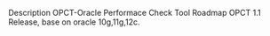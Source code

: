 Description
OPCT-Oracle Performace Check Tool
Roadmap
OPCT 1.1 Release, base on oracle 10g,11g,12c. 
